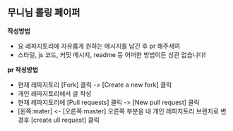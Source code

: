 ## 무니님 롤링 페이퍼
 **작성방법**
- 요 레파지토리에 자유롭게 원하는 메시지를 남긴 후 pr 해주세여
- 스타일, js 코드, 커밋 메시지, readme 등 어떠한 방법이든 상관 없습니다!

**pr 작성방법**
- 현재 레파지토리 [Fork] 클릭 -> [Create a new fork] 클릭
- 개인 레파지토리에서 글 작성
- 현재 레파지토리에 [Pull requests] 클릭 -> [New pull request] 클릭
- [왼쪽:mater] <- [오른쪽:master] 오른쪽 부분을 내 개인 레파지토리 브랜치로 변경후 [create ull request] 클릭

